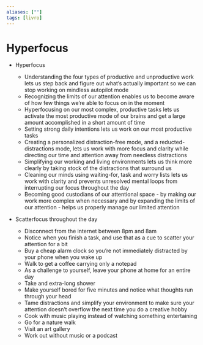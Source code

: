 ```yaml
---
aliases: [""] 
tags: [livro]
---
```


# Hyperfocus
-   Hyperfocus
    -   Understanding the four types of productive and unproductive work lets us step back and figure out what’s actually important so we can stop working on mindless autopilot mode
    -   Recognizing the limits of our attention enables us to become aware of how few things we’re able to focus on in the moment
    -   Hyperfocusing on our most complex, productive tasks lets us activate the most productive mode of our brains and get a large amount accomplished in a short amount of time
    -   Setting strong daily intentions lets us work on our most productive tasks
    -   Creating a personalized distraction-free mode, and a reducted-distractions mode, lets us work with more focus and clarity while directing our time and attention away from needless distractions
    -   Simplifying our working and living environments lets us think more clearly by taking stock of the distractions that surround us
    -   Cleaning our minds using waiting-for, task and worry lists lets us work with clarity and prevents unresolved mental loops from interrupting our focus throughout the day
    -   Becoming good custodians of our attentional space - by making our work more complex when necessary and by expanding the limits of our attention - helps us properly manage our limited attention

-   Scatterfocus throughout the day
    -   Disconnect from the internet between 8pm and 8am
    -   Notice when you finish a task, and use that as a cue to scatter your attention for a bit
    -   Buy a cheap alarm clock so you’re not immediately distracted by your phone when you wake up
    -   Walk to get a coffee carrying only a notepad
    -   As a challenge to yourself, leave your phone at home for an entire day
    -   Take and extra-long shower
    -   Make yourself bored for five minutes and notice what thoughts run through your head
    -   Tame distractions and simplify your environment to make sure your attention doesn’t overflow the next time you do a creative hobby
    -   Cook with music playing instead of watching something entertaining
    -   Go for a nature walk
    -   Visit an art gallery
    -   Work out without music or a podcast